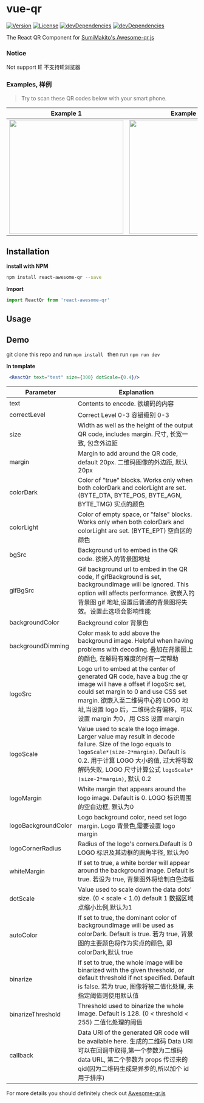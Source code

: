 # vue-qr
<a href="https://www.npmjs.com/package/react-awesome-qr"><img src="https://img.shields.io/npm/v/react-awesome-qr.svg" alt="Version"></a>
<a href="https://www.npmjs.com/package/react-awesome-qr"><img src="https://img.shields.io/npm/l/react-awesome-qr.svg" alt="License"></a>
<a href="https://www.npmjs.com/package/react-awesome-qr"><img src="https://img.shields.io/david/dev/binaryify/react-awesome-qr.svg" alt="devDependencies" ></a>
<a href="https://www.npmjs.com/package/react-awesome-qr"><img src="https://img.shields.io/david/binaryify/react-awesome-qr.svg" alt="devDependencies" ></a>

The React QR Component for [SumiMakito's Awesome-qr.js](https://github.com/SumiMakito/Awesome-qr.js)



### Notice
Not support IE 不支持IE浏览器

### Examples, 样例

> Try to scan these QR codes below with your smart phone.

Example 1|Example 2|Example 3|Example 4
------------ | ------------- | -------------| -------------
<img src="https://raw.githubusercontent.com/Binaryify/react-awesome-qr/master/src/assets/result1.png" width="300"> | <img src="https://raw.githubusercontent.com/Binaryify/react-awesome-qr/master/src/assets/result2.png" width="300"> | <img src="https://raw.githubusercontent.com/Binaryify/react-awesome-qr/master/src/assets/result3.png" width="300"> | <img src="https://raw.githubusercontent.com/Binaryify/react-awesome-qr/master/src/assets/result4.gif" width="300">


## Installation
**install with NPM**
```bash
npm install react-awesome-qr --save
```
**Import**
```js
import ReactQr from 'react-awesome-qr'

```
## Usage

## Demo
git clone this repo and run `npm install ` then run `npm run dev`

**In template**

```jsx
 <ReactQr text="test" size={300} dotScale={0.4}/>
```


Parameter | Explanation
----|----
text | Contents to encode. 欲编码的内容
correctLevel|  Correct Level 0-3 容错级别 0-3
size | Width as well as the height of the output QR code, includes margin. 尺寸, 长宽一致, 包含外边距
margin | Margin to add around the QR code, default 20px. 二维码图像的外边距, 默认 20px
colorDark | Color of "true" blocks. Works only when both colorDark and colorLight are set. (BYTE_DTA, BYTE_POS, BYTE_AGN, BYTE_TMG) 实点的颜色
colorLight | Color of empty space, or "false" blocks. Works only when both colorDark and colorLight are set. (BYTE_EPT) 空白区的颜色
bgSrc | Background url to embed in the QR code.  欲嵌入的背景图地址
gifBgSrc | Gif background url to embed in the QR code, If gifBackground is set, backgroundImage will be ignored. This option will affects performance. 欲嵌入的背景图 gif 地址,设置后普通的背景图将失效。设置此选项会影响性能
backgroundColor | Background color 背景色
backgroundDimming | Color mask to add above the background image. Helpful when having problems with decoding. 叠加在背景图上的颜色, 在解码有难度的时有一定帮助
logoSrc | Logo url to embed at the center of generated QR code, have a bug :the qr image will have a offset if logoSrc set, could set margin to 0 and use CSS set margin. 欲嵌入至二维码中心的 LOGO 地址,当设置 logo 后，二维码会有偏移，可以设置 margin 为0，用 CSS 设置 margin
logoScale | Value used to scale the logo image. Larger value may result in decode failure. Size of the logo equals to `logoScale*(size-2*margin)`. Default is 0.2. 用于计算 LOGO 大小的值, 过大将导致解码失败, LOGO 尺寸计算公式 `logoScale*(size-2*margin)`, 默认 0.2
logoMargin | White margin that appears around the logo image. Default is 0. LOGO 标识周围的空白边框, 默认为0
logoBackgroundColor | Logo background color, need set logo margin. Logo 背景色,需要设置 logo margin
logoCornerRadius | Radius of the logo's corners.Default is 0 LOGO 标识及其边框的圆角半径, 默认为0
whiteMargin | If set to true, a white border will appear around the background image. Default is true. 若设为 true, 背景图外将绘制白色边框
dotScale | Value used to scale down the data dots' size. (0 < scale < 1.0) default 1 数据区域点缩小比例,默认为1
autoColor | If set to true, the dominant color of backgroundImage will be used as colorDark. Default is true. 若为 true, 背景图的主要颜色将作为实点的颜色, 即 colorDark,默认 true
binarize | If set to true, the whole image will be binarized with the given threshold, or default threshold if not specified. Default is false. 若为 true, 图像将被二值化处理, 未指定阈值则使用默认值
binarizeThreshold | Threshold used to binarize the whole image. Default is 128. (0 < threshold < 255) 二值化处理的阈值
callback | Data URI of the generated QR code will be available here. 生成的二维码 Data URI 可以在回调中取得,第一个参数为二维码 data URL, 第二个参数为 props 传过来的 qid(因为二维码生成是异步的,所以加个 id 用于排序)




For more details you should definitely check out [Awesome-qr.js ](https://github.com/SumiMakito/Awesome-qr.js)
